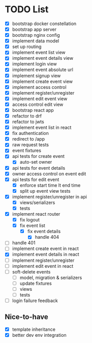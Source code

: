 # TODO List

- [x] bootstrap docker constellation
- [x] bootstrap app server
- [x] bootstrap nginx config
- [x] implement data model
- [x] set up routing
- [x] implement event list view
- [x] implement event details view
- [x] implement login view
- [x] implement event absolute url
- [x] implement signup view
- [x] implement create event view
- [x] implement access control
- [x] implement register/unregister
- [x] implement edit event view
- [x] access control edit view
- [x] bootstrap react app
- [x] refactor to drf
- [x] refactor to jwts
- [x] implement event list in react
- [x] fix authentication
- [x] redirect to /app
- [x] raw request tests
- [x] event fixtures
- [x] api tests for create event
  - [x] auto-set owner
- [x] api tests for event details
- [x] owner access control on event edit
- [x] api tests for edit event
  - [x] enforce start time lt end time
  - [x] split up event view tests
- [x] implement register/unregister in api
  - [x] views/serializers
  - [x] tests
- [x] implement react router
  - [x] fix logout
  - [x] fix event list
    - [x] fix event details
      - [x] handle 404
- [ ] handle 401
- [ ] implement create event in react
- [x] implement event details in react
- [ ] implement register/unregister
- [ ] implement edit event in react
- [ ] soft-delete events
  - [ ] model, migration & serializers
  - [ ] update fixtures
  - [ ] views
  - [ ] tests
- [ ] login failure feedback

## Nice-to-have

- [x] template inheritance
- [x] better dev env integration
